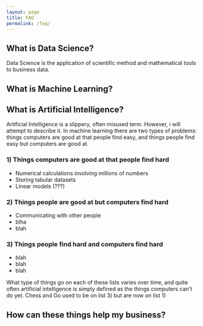 ```yaml
---
layout: page
title: FAQ
permalink: /faq/
---
```


## What is Data Science?

Data Science is the application of scientific method and mathematical tools to business data.

## What is Machine Learning?



## What is Artificial Intelligence?

Artificial Intelligence is a slippery, often misused term. However, i will attempt to describe it. In machine learning there are two types of problems: things computers are good at that people find easy, and things people find easy but computers are good at.

### 1) Things computers are good at that people find hard

- Numerical calculations involving millions of numbers
- Storing tabular datasets
- Linear models (???)

### 2) Things people are good at but computers find hard

- Communicating with other people
- blha
- blah

### 3) Things people find hard and computers find hard

- blah
- blah
- blah

What type of things go on each of these lists varies over time, and quite often artificial intelligence is simply defined as the things computers can't do yet. Chess and Go used to be on list 3) but are now on list 1)

## How can these things help my business?

